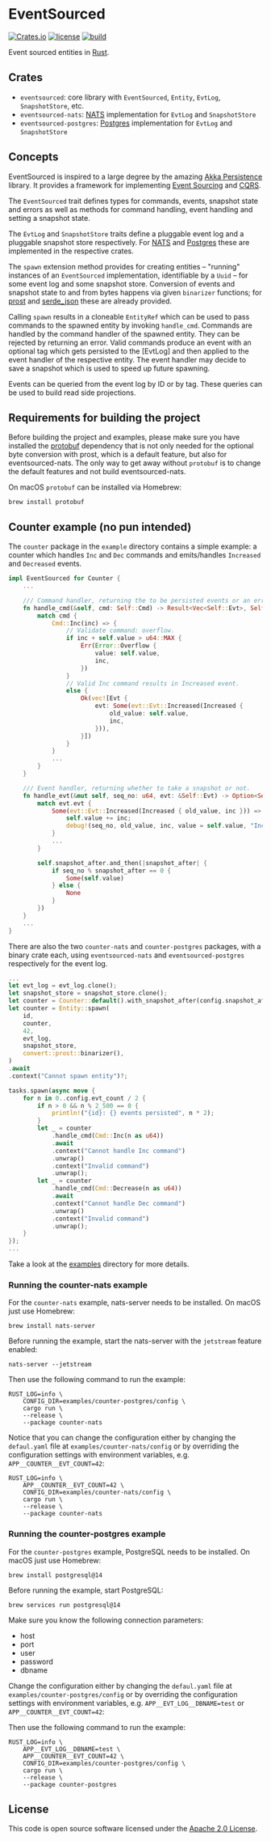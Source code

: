 # EventSourced

[![Crates.io][crates-badge]][crates-url]
[![license][license-badge]][license-url]
[![build][build-badge]][build-url]

[crates-badge]: https://img.shields.io/crates/v/eventsourced
[crates-url]: https://crates.io/crates/eventsourced
[license-badge]: https://img.shields.io/github/license/hseeberger/eventsourced
[license-url]: https://github.com/hseeberger/eventsourced/blob/main/LICENSE
[build-badge]: https://img.shields.io/github/actions/workflow/status/hseeberger/eventsourced/ci.yaml
[build-url]: https://github.com/hseeberger/eventsourced/actions/workflows/ci.yaml

Event sourced entities in [Rust](https://www.rust-lang.org/).

## Crates

- `eventsourced`: core library with `EventSourced`, `Entity`, `EvtLog`, `SnapshotStore`, etc.
- `eventsourced-nats`: [NATS](https://nats.io/) implementation for `EvtLog` and `SnapshotStore`
- `eventsourced-postgres`: [Postgres](https://www.postgresql.org/) implementation for `EvtLog` and `SnapshotStore`

## Concepts

EventSourced is inspired to a large degree by the amazing [Akka Persistence](https://doc.akka.io/docs/akka/current/typed/index-persistence.html) library. It provides a framework for implementing [Event Sourcing](https://martinfowler.com/eaaDev/EventSourcing.html) and [CQRS](https://www.martinfowler.com/bliki/CQRS.html).

The `EventSourced` trait defines types for commands, events, snapshot state and errors as well as methods for command handling, event handling and setting a snapshot state.

The `EvtLog` and `SnapshotStore` traits define a pluggable event log and a pluggable snapshot store respectively. For [NATS](https://nats.io/) and [Postgres](https://www.postgresql.org/) these are implemented in the respective crates.

The `spawn` extension method provides for creating entities – "running" instances of an `EventSourced` implementation, identifiable by a `Uuid` – for some event log and some snapshot store. Conversion of events and snapshot state to and from bytes happens via given `binarizer` functions; for [prost](https://github.com/tokio-rs/prost) and [serde_json](https://github.com/serde-rs/json) these are already provided.

Calling `spawn` results in a cloneable `EntityRef` which can be used to pass commands to the spawned entity by invoking `handle_cmd`. Commands are handled by the command handler of the spawned entity. They can be rejected by returning an error. Valid commands produce an event with an optional tag which gets persisted to the [EvtLog] and then applied to the event handler of the respective entity. The event handler may decide to save a snapshot which is used to speed up future spawning.

Events can be queried from the event log by ID or by tag. These queries can be used to build read side projections.

## Requirements for building the project

Before building the project and examples, please make sure you have installed the [protobuf](https://github.com/protocolbuffers/protobuf) dependency that is not only needed for the optional byte conversion with prost, which is a default feature, but also for eventsourced-nats. The only way to get away without `protobuf` is to change the default features and not build eventsourced-nats.

On macOS `protobuf` can be installed via Homebrew:

```
brew install protobuf
```

## Counter example (no pun intended)

The `counter` package in the `example` directory contains a simple example: a counter which handles `Inc` and `Dec` commands and emits/handles `Increased` and `Decreased` events.

```rust
impl EventSourced for Counter {
    ...

    /// Command handler, returning the to be persisted events or an error.
    fn handle_cmd(&self, cmd: Self::Cmd) -> Result<Vec<Self::Evt>, Self::Error> {
        match cmd {
            Cmd::Inc(inc) => {
                // Validate command: overflow.
                if inc + self.value > u64::MAX {
                    Err(Error::Overflow {
                        value: self.value,
                        inc,
                    })
                }
                // Valid Inc command results in Increased event.
                else {
                    Ok(vec![Evt {
                        evt: Some(evt::Evt::Increased(Increased {
                            old_value: self.value,
                            inc,
                        })),
                    }])
                }
            }
            ...
        }
    }

    /// Event handler, returning whether to take a snapshot or not.
    fn handle_evt(&mut self, seq_no: u64, evt: &Self::Evt) -> Option<Self::State> {
        match evt.evt {
            Some(evt::Evt::Increased(Increased { old_value, inc })) => {
                self.value += inc;
                debug!(seq_no, old_value, inc, value = self.value, "Increased");
            }
            ...
        }

        self.snapshot_after.and_then(|snapshot_after| {
            if seq_no % snapshot_after == 0 {
                Some(self.value)
            } else {
                None
            }
        })
    }
    ...
}
```

There are also the two `counter-nats` and `counter-postgres` packages, with a binary crate each, using `eventsourced-nats` and `eventsourced-postgres` respectively for the event log.

```rust
...
let evt_log = evt_log.clone();
let snapshot_store = snapshot_store.clone();
let counter = Counter::default().with_snapshot_after(config.snapshot_after);
let counter = Entity::spawn(
    id,
    counter,
    42,
    evt_log,
    snapshot_store,
    convert::prost::binarizer(),
)
.await
.context("Cannot spawn entity")?;

tasks.spawn(async move {
    for n in 0..config.evt_count / 2 {
        if n > 0 && n % 2_500 == 0 {
            println!("{id}: {} events persisted", n * 2);
        }
        let _ = counter
            .handle_cmd(Cmd::Inc(n as u64))
            .await
            .context("Cannot handle Inc command")
            .unwrap()
            .context("Invalid command")
            .unwrap();
        let _ = counter
            .handle_cmd(Cmd::Decrease(n as u64))
            .await
            .context("Cannot handle Dec command")
            .unwrap()
            .context("Invalid command")
            .unwrap();
    }
});
...
```

Take a look at the [examples](examples) directory for more details.

### Running the counter-nats example

For the `counter-nats` example, nats-server needs to be installed. On macOS just use Homebrew:

```
brew install nats-server
```

Before running the example, start the nats-server with the `jetstream` feature enabled:

```
nats-server --jetstream
```

Then use the following command to run the example:

```
RUST_LOG=info \
    CONFIG_DIR=examples/counter-postgres/config \
    cargo run \
    --release \
    --package counter-nats
```

Notice that you can change the configuration either by changing the `defaul.yaml` file at `examples/counter-nats/config` or by overriding the configuration settings with environment variables, e.g. `APP__COUNTER__EVT_COUNT=42`:

```
RUST_LOG=info \
    APP__COUNTER__EVT_COUNT=42 \
    CONFIG_DIR=examples/counter-nats/config \
    cargo run \
    --release \
    --package counter-nats
```

### Running the counter-postgres example

For the `counter-postgres` example, PostgreSQL needs to be installed. On macOS just use Homebrew:

```
brew install postgresql@14
```

Before running the example, start PostgreSQL:

```
brew services run postgresql@14
```

Make sure you know the following connection parameters:
- host
- port
- user
- password
- dbname

Change the configuration either by changing the `defaul.yaml` file at `examples/counter-postgres/config` or by overriding the configuration settings with environment variables, e.g. `APP__EVT_LOG__DBNAME=test` or `APP__COUNTER__EVT_COUNT=42`:

Then use the following command to run the example:

```
RUST_LOG=info \
    APP__EVT_LOG__DBNAME=test \
    APP__COUNTER__EVT_COUNT=42 \
    CONFIG_DIR=examples/counter-postgres/config \
    cargo run \
    --release \
    --package counter-postgres
```

## License ##

This code is open source software licensed under the [Apache 2.0 License](http://www.apache.org/licenses/LICENSE-2.0.html).
